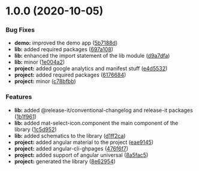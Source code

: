 

# 1.0.0 (2020-10-05)


### Bug Fixes

* **demo:** improved the demo app ([5b7188d](https://github.com/angular-material-extensions/select-icon/commit/5b7188d38b9af85ca35c8dcfd4bb0fd66b1c7812))
* **lib:** added required packages ([697a108](https://github.com/angular-material-extensions/select-icon/commit/697a1083c1ab5e26cda848a9b5a88c21a00b527e))
* **lib:** enhanced the import statement of the lib module ([d9a7dfa](https://github.com/angular-material-extensions/select-icon/commit/d9a7dfa8e3e8775dde27dde1629c433194272699))
* **lib:** minor ([1e004a2](https://github.com/angular-material-extensions/select-icon/commit/1e004a2cb49e78547d86583f89badb70b124db01))
* **project:** added google analytics and manifest stuff ([e4d5532](https://github.com/angular-material-extensions/select-icon/commit/e4d5532250fc01c7b2a44c090d6271163e3d3392))
* **project:** added required packages ([6176684](https://github.com/angular-material-extensions/select-icon/commit/617668481b19d7a4d6d3e66769d2c696e00f1b9b))
* **project:** minor ([c78bfbb](https://github.com/angular-material-extensions/select-icon/commit/c78bfbbd4a4740e3bbd839f4b53fc92bd3aab200))


### Features

* **lib:** added @release-it/conventional-changelog and release-it packages ([1b1f961](https://github.com/angular-material-extensions/select-icon/commit/1b1f96131cc96081b1409f31fed5fb164f66ba4a))
* **lib:** added mat-select-icon.component the main component of the library ([1c5d952](https://github.com/angular-material-extensions/select-icon/commit/1c5d9522cfda32d39279a92b3131c76e72420bdc))
* **lib:** added schematics to the library ([d1ff2ca](https://github.com/angular-material-extensions/select-icon/commit/d1ff2ca180c8ea8434f7fefba8d72f961e455eba))
* **project:** added angular material to the project ([eae9145](https://github.com/angular-material-extensions/select-icon/commit/eae91452024f1b40f96cc8d1c2b67d34d3ed354b))
* **project:** added angular-cli-ghpages ([476f6f7](https://github.com/angular-material-extensions/select-icon/commit/476f6f7ebdf287d8dbc2d20f3b059bc1f82f73a7))
* **project:** added support of angular universal ([8a5fac5](https://github.com/angular-material-extensions/select-icon/commit/8a5fac5ae4c25a8a8023b1d84e3fcb062cc3ac19))
* **project:** generated the library ([8e62954](https://github.com/angular-material-extensions/select-icon/commit/8e629546b40f1026e67db0bd3c5099eab2863ac1))


